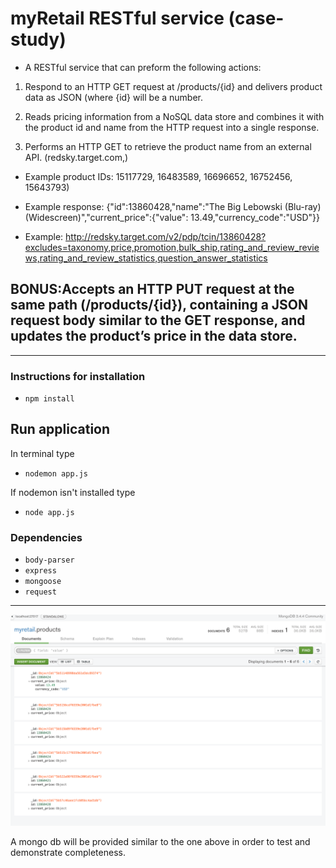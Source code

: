 
# myRetail RESTful service (case-study)


* A RESTful service that can preform the following actions: 

1. Respond to an HTTP GET request at /products/{id} and delivers product data as JSON (where {id} will be a number. 

2. Reads pricing information from a NoSQL data store and combines it with the product id and name from the HTTP request into a single response. 

3. Performs an HTTP GET to retrieve the product name from an external API. (redsky.target.com,)

- Example product IDs: 15117729, 16483589, 16696652, 16752456, 15643793) 

- Example response: {"id":13860428,"name":"The Big Lebowski (Blu-ray) (Widescreen)","current_price":{"value": 13.49,"currency_code":"USD"}}

- Example: http://redsky.target.com/v2/pdp/tcin/13860428?excludes=taxonomy,price,promotion,bulk_ship,rating_and_review_reviews,rating_and_review_statistics,question_answer_statistics

## BONUS:Accepts an HTTP PUT request at the same path (/products/{id}), containing a JSON request body similar to the GET response, and updates the product’s price in the data store. 

----------------------------------------------------------------------------------------------------------

### Instructions for installation

- ```npm install```

## Run application
In terminal type
- ```nodemon app.js ``` 

If nodemon isn't installed type

- ```node app.js```


### Dependencies
- ```body-parser```
- ```express```
- ```mongoose```
- ```request```

----------------------


![imgae disc](pic.png?raw=true "Title")

A mongo db will be provided similar to the one above in order to test and demonstrate completeness.  